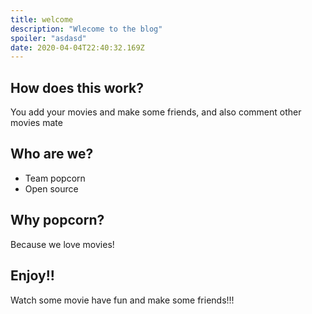 ```yaml
---
title: welcome
description: "Wlecome to the blog"
spoiler: "asdasd"
date: 2020-04-04T22:40:32.169Z
---
```


## How does this work?

You add your movies and make some friends, and also comment other movies mate

## Who are we?

- Team popcorn
- Open source

## Why popcorn?

Because we love movies!

## Enjoy!!

Watch some movie have fun and make some friends!!!
